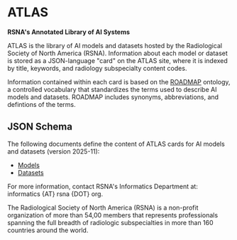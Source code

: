 # ATLAS

__RSNA's Annotated Library of AI Systems__

ATLAS is the library of AI models and datasets hosted by the Radiological Society of North America (RSNA). Information about each model or dataset is stored as a JSON-language "card" on the ATLAS site, where it is indexed by title, keywords, and radiology subspecialty content codes.

Information contained within each card is based on the [ROADMAP](https://github.com/RSNA/ROADMAP/blob/main/README.md) ontology, 
a controlled vocabulary that standardizes the terms
used to describe AI models and datasets. 
ROADMAP includes synonyms, abbreviations, and defintions of the terms.  

## JSON Schema

The following documents define the content of ATLAS cards for AI models and datasets (version 2025-11):

* [Models](model.json)
* [Datasets](dataset.json)

For more information, contact RSNA's Informatics Department at: 
informatics {AT} rsna {DOT} org.

The Radiological Society of North America (RSNA) is a non-profit organization of more than 54,00 members
that represents professionals
spanning the full breadth of radiologic subspecialties in more than 160 countries around the world.

